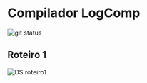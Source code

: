 # Compilador LogComp
![git status](http://3.129.230.99/svg/keiyanishio/LogComp/)


## Roteiro 1
![DS roteiro1](imgs/roteiro.png)